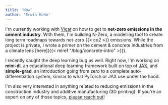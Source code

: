```yaml
---
title: 'Now'
author: 'Erwin Kuhn'
---
```


I'm currently working with [Vicat](https://www.vicat.fr/) on how to get to **net-zero emissions in the cement industry**. With them, I'm building N-Zero, a modelling tool to create long term roadmaps towards net-zero {{< co2 >}} emissions. While the project is private, I wrote a primer on the cement & concrete industries from a climate lens [here]({{< relref "/blog/concrete-intro" >}}).

I recently caught the deep learning bug as well. Right now, I'm working on **mini-dl**, an educational deep learning framework built on top of [JAX](https://github.com/google/jax), and **simple-grad**, an introduction going from zero to a complete auto-differentiation system, similar to what PyTorch or JAX use under the hood.

I'm also very interested in anything related to reducing emissions in the construction industry and additive manufacturing (3D printing). If you're an expert on any of those topics, [please reach out](mailto:erwin.kuhn@protonmail.com)!